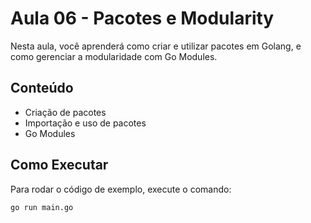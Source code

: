 # Aula 06 - Pacotes e Modularity

Nesta aula, você aprenderá como criar e utilizar pacotes em Golang, e como gerenciar a modularidade com Go Modules.

## Conteúdo

- Criação de pacotes
- Importação e uso de pacotes
- Go Modules

## Como Executar

Para rodar o código de exemplo, execute o comando:

```bash
go run main.go


